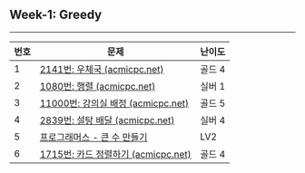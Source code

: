 ## Week-1: Greedy
----
| 번호 | 문제 | 난이도 |
|------|------|--------|
| 1  | [2141번: 우체국 (acmicpc.net)](https://www.acmicpc.net/problem/2141) | 골드 4 |
|  2    | [1080번: 행렬 (acmicpc.net)](https://www.acmicpc.net/problem/1080) | 실버 1 |
| 3   | [11000번: 강의실 배정 (acmicpc.net)](https://www.acmicpc.net/problem/11000) | 골드 5 |
|  4    | [2839번: 설탕 배달 (acmicpc.net)](https://www.acmicpc.net/problem/2839) | 실버 4 |
| 5   | [프로그래머스 - 큰 수 만들기](https://school.programmers.co.kr/learn/courses/30/lessons/42883) | LV2 |
|  6    | [1715번: 카드 정렬하기 (acmicpc.net)](https://www.acmicpc.net/problem/1715) | 골드 4 |